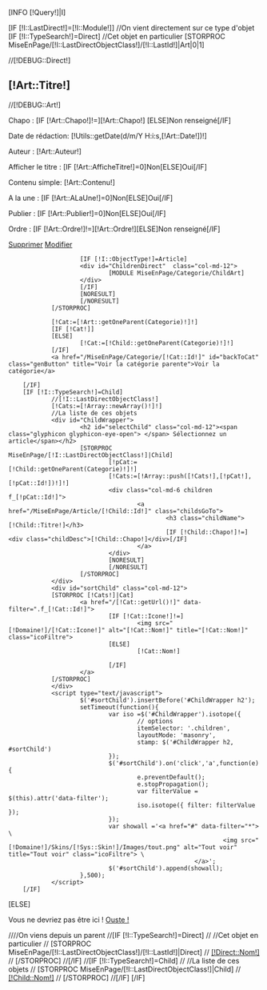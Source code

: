 [INFO [!Query!]|I]

[IF [!I::LastDirect!]=[!I::Module!]]
        //On vient directement sur ce type d'objet
        [IF [!I::TypeSearch!]=Direct]
                //Cet objet en particulier
                [STORPROC MiseEnPage/[!I::LastDirectObjectClass!]/[!I::LastId!]|Art|0|1]
                        <div id="DetailDirect" class="col-md-12">
                                //[!DEBUG::Direct!]
                                <h2>[!Art::Titre!]</h2>
                                <div id="InfoCat" class="infoObject">
                                        //[!DEBUG::Art!]
                                        <p>Chapo : [IF [!Art::Chapo!]!=]<span class="champval">[!Art::Chapo!] [ELSE]<span class="champvide">Non renseigné[/IF]</span></p>
                                        <p>Date de rédaction: <span class="champval">[!Utils::getDate(d/m/Y H:i:s,[!Art::Date!])!]</span></p>
                                        <p>Auteur : <span class="champval">[!Art::Auteur!]</span></p>
                                        <p>Afficher le titre : [IF [!Art::AfficheTitre!]=0]<span class="champval">Non[ELSE]<span class="champval">Oui[/IF]</span></p>
                                        <p>Contenu simple: <span class="champval">[!Art::Contenu!]</span></p>
                                        <p>A la une : <span class="champval"> [IF [!Art::ALaUne!]=0]<span class="champval">Non[ELSE]<span class="champval">Oui[/IF]</span></p>
                                        <p>Publier : <span class="champval"> [IF [!Art::Publier!]=0]<span class="champval">Non[ELSE]<span class="champval">Oui[/IF]</span></p>
                                        <p>Ordre : <span class="champval">[IF [!Art::Ordre!]!=]<span class="champval">[!Art::Ordre!][ELSE]<span class="champvide">Non renseigné[/IF]</span></p>
                                </div>
                                <a href="[!I::LastId!]/Supprimer" class="delButton">Supprimer</a>
                                <a href="[!I::LastId!]/Modifier" class="modButton">Modifier</a>
                        </div>
                        
                       
                        [IF [!I::ObjectType!]=Article]
                        <div id="ChildrenDirect"  class="col-md-12">
                                [MODULE MiseEnPage/Categorie/ChildArt]
            	        </div>
                        [/IF]
                        [NORESULT]
                        [/NORESULT]
                [/STORPROC]
                
                [!Cat:=[!Art::getOneParent(Categorie)!]!]
                [IF [!Cat!]]
                [ELSE]
                        [!Cat:=[!Child::getOneParent(Categorie)!]!]
                [/IF]
                <a href="/MiseEnPage/Categorie/[!Cat::Id!]" id="backToCat" class="genButton" title="Voir la catégorie parente">Voir la catégorie</a> 
                
        [/IF]
        [IF [!I::TypeSearch!]=Child]
                //[!I::LastDirectObjectClass!]
                [!Cats:=[!Array::newArray()!]!]
                //La liste de ces objets
                <div id="ChildWrapper">
                        <h2 id="selectChild" class="col-md-12"><span class="glyphicon glyphicon-eye-open"> </span> Sélectionnez un article</span></h2>
                        [STORPROC MiseEnPage/[!I::LastDirectObjectClass!]|Child]
                                [!pCat:=[!Child::getOneParent(Categorie)!]!]
                                [!Cats:=[!Array::push([!Cats!],[!pCat!],[!pCat::Id!])!]!]
                                <div class="col-md-6 children f_[!pCat::Id!]">
                                        <a href="/MiseEnPage/Article/[!Child::Id!]" class="childsGoTo">
                                                <h3 class="childName">[!Child::Titre!]</h3>
                                                [IF [!Child::Chapo!]!=]<div class="childDesc">[!Child::Chapo!]</div>[/IF]
                                        </a>
                                </div>
                                [NORESULT]
                                [/NORESULT]
                        [/STORPROC]
                </div>
                <div id="sortChild" class="col-md-12">
                [STORPROC [!Cats!]|Cat]
                        <a href="/[!Cat::getUrl()!]" data-filter=".f_[!Cat::Id!]">
                                [IF [!Cat::Icone!]!=]
                                        <img src="[!Domaine!]/[!Cat::Icone!]" alt="[!Cat::Nom!]" title="[!Cat::Nom!]" class="icoFiltre">
                                [ELSE]
                                        [!Cat::Nom!]

                                [/IF]
                        </a>
                [/STORPROC]
                </div>
                <script type="text/javascript">
                        $('#sortChild').insertBefore('#ChildWrapper h2');
                        setTimeout(function(){
                                var iso =$('#ChildWrapper').isotope({
                                        // options
                                        itemSelector: '.children',
                                        layoutMode: 'masonry',
                                        stamp: $('#ChildWrapper h2, #sortChild')
                                });
                                $('#sortChild').on('click','a',function(e){
                                        e.preventDefault();
                                        e.stopPropagation();
                                        var filterValue = $(this).attr('data-filter');
                                        iso.isotope({ filter: filterValue });
                                });
                                var showall ='<a href="#" data-filter="*"> \
                                                                <img src="[!Domaine!]/Skins/[!Sys::Skin!]/Images/tout.png" alt="Tout voir" title="Tout voir" class="icoFiltre"> \
                                                        </a>';
                                $('#sortChild').append(showall);
                        },500);
                </script>
        [/IF]

[ELSE]
        <p class="error">
                Vous ne devriez pas être ici !
                <a href="/">Ouste !</a>
        </p>
        ////On viens depuis un parent
        //[IF [!I::TypeSearch!]=Direct]
        //        //Cet objet en particulier
        //        [STORPROC MiseEnPage/[!I::LastDirectObjectClass!]/[!I::LastId!]|Direct]
        //                <a href="">[!Direct::Nom!]</a>
        //        [/STORPROC]
        //[/IF]
        //[IF [!I::TypeSearch!]=Child]
        //        //La liste de ces objets
        //        [STORPROC MiseEnPage/[!I::LastDirectObjectClass!]|Child]
        //                <a href="">[!Child::Nom!]</a>
        //        [/STORPROC]
        //[/IF]
[/IF]

